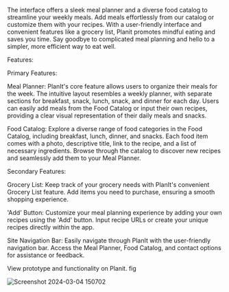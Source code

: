 The interface offers a sleek meal planner and a diverse food catalog to streamline your weekly meals.
Add meals effortlessly from our catalog or customize them with your recipes. 
With a user-friendly interface and convenient features like a grocery list, Planit promotes mindful eating and saves you time.
Say goodbye to complicated meal planning and hello to a simpler, more efficient way to eat well.

Features:

Primary Features:

Meal Planner: PlanIt's core feature allows users to organize their meals for the week. The intuitive layout resembles a weekly planner, with separate sections for breakfast, snack, lunch, snack, and dinner for each day. Users can easily add meals from the Food Catalog or input their own recipes, providing a clear visual representation of their daily meals and snacks.

Food Catalog: Explore a diverse range of food categories in the Food Catalog, including breakfast, lunch, dinner, and snacks. Each food item comes with a photo, descriptive title, link to the recipe, and a list of necessary ingredients. Browse through the catalog to discover new recipes and seamlessly add them to your Meal Planner.



Secondary Features:

Grocery List: Keep track of your grocery needs with PlanIt's convenient Grocery List feature. Add items you need to purchase, ensuring a smooth shopping experience.

'Add' Button: Customize your meal planning experience by adding your own recipes using the 'Add' button. Input recipe URLs or create your unique recipes directly within the app.

Site Navigation Bar: Easily navigate through PlanIt with the user-friendly navigation bar. Access the Meal Planner, Food Catalog, and contact options for assistance or feedback.

View prototype and functionality on Planit. fig

![Screenshot 2024-03-04 150702](https://github.com/iamdavidxu/Planit/assets/161985636/cb8252f9-a2cb-4c95-9d9c-ac8e6b64e1be)

